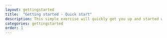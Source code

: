 ```yaml
---
layout: gettingstarted
title:  "Getting started - Quick start"
description: This simple exercise will quickly get you up and started with microServiceBus.com. It will, of course, not cover all the details, but will get you up to speed with the more common tasks of device provisioning, development and management.
categories: gettingstarted
order: 1
---
```

